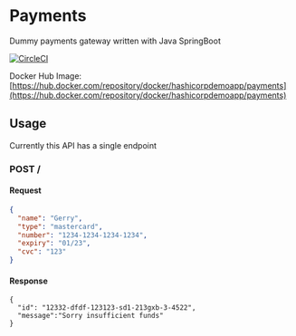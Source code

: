 # Payments

Dummy payments gateway written with Java SpringBoot

[![CircleCI](https://circleci.com/gh/hashicorp-demoapp/payments.svg?style=svg)](https://circleci.com/gh/hashicorp-demoapp/payments)  

Docker Hub Image: [https://hub.docker.com/repository/docker/hashicorpdemoapp/payments](https://hub.docker.com/repository/docker/hashicorpdemoapp/payments)

## Usage
Currently this API has a single endpoint


### POST /

#### Request

```json
{
  "name": "Gerry",
  "type": "mastercard",
  "number": "1234-1234-1234-1234",
  "expiry": "01/23",
  "cvc": "123"
}
```

#### Response

```
{
  "id": "12332-dfdf-123123-sd1-213gxb-3-4522",
  "message":"Sorry insufficient funds"
}

```

